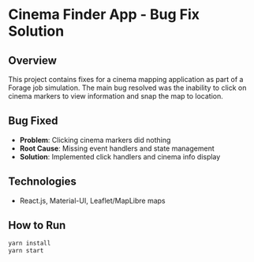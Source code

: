 # Cinema Finder App - Bug Fix Solution

## Overview
This project contains fixes for a cinema mapping application as part of a Forage job simulation. The main bug resolved was the inability to click on cinema markers to view information and snap the map to location.

## Bug Fixed
- **Problem**: Clicking cinema markers did nothing
- **Root Cause**: Missing event handlers and state management
- **Solution**: Implemented click handlers and cinema info display

## Technologies
- React.js, Material-UI, Leaflet/MapLibre maps

## How to Run
```bash
yarn install
yarn start

